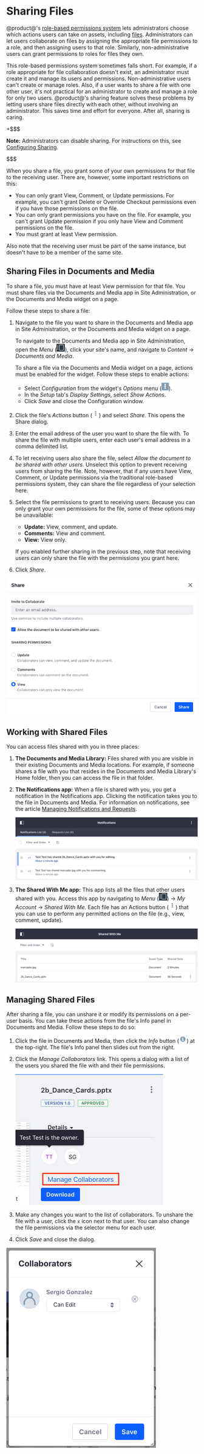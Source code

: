 # Sharing Files [](id=sharing-files)

@product@'s 
[role-based permissions system](/discover/portal/-/knowledge_base/7-2/roles-and-permissions) 
lets administrators choose which actions users can take on assets, including 
[files](/discover/portal/-/knowledge_base/7-2/adding-files-to-a-document-library#granting-file-permissions-and-roles). 
Administrators can let users collaborate on files by assigning the appropriate 
file permissions to a role, and then assigning users to that role. Similarly, 
non-administrative users can grant permissions to roles for files they own. 

This role-based permissions system sometimes falls short. For example, if a role 
appropriate for file collaboration doesn't exist, an administrator must create 
it and manage its users and permissions. Non-administrative users can't create 
or manage roles. Also, if a user wants to share a file with one other user, it's 
not practical for an administrator to create and manage a role for only two 
users. @product@'s sharing feature solves these problems by letting users share 
files directly with each other, without involving an administrator. This saves 
time and effort for everyone. After all, sharing is caring. 

+$$$

**Note:** Administrators can disable sharing. For instructions on this, see 
[Configuring Sharing](/discover/portal/-/knowledge_base/7-2/configuring-sharing). 

$$$

When you share a file, you grant some of your own permissions for that file to 
the receiving user. There are, however, some important restrictions on this: 

-   You can only grant View, Comment, or Update permissions. For example, you 
    can't grant Delete or Override Checkout permissions even if you have those 
    permissions on the file. 
-   You can only grant permissions you have on the file. For example, you can't 
    grant Update permission if you only have View and Comment permissions on the 
    file. 
-   You must grant at least View permission. 

Also note that the receiving user must be part of the same instance, but doesn't 
have to be a member of the same site. 

## Sharing Files in Documents and Media [](id=sharing-files-in-documents-and-media)

To share a file, you must have at least View permission for that file. You must 
share files via the Documents and Media app in Site Administration, or the 
Documents and Media widget on a page. 

Follow these steps to share a file: 

1.  Navigate to the file you want to share in the Documents and Media app in 
    Site Administration, or the Documents and Media widget on a page. 

    To navigate to the Documents and Media app in Site Administration, open the 
    *Menu* 
    (![Product Menu](../../../../images/icon-menu.png)), 
    click your site's name, and navigate to *Content* &rarr; 
    *Documents and Media*. 

    To share a file via the Documents and Media widget on a page, actions must 
    be enabled for the widget. Follow these steps to enable actions: 

    -   Select *Configuration* from the widget's *Options* menu 
        (![Options](../../../../images/icon-app-options.png)). 
    -   In the *Setup* tab's *Display Settings*, select *Show Actions*. 
    -   Click *Save* and close the Configuration window. 

2.  Click the file's *Actions* button 
    (![Actions](../../../../images/icon-actions.png)) 
    and select *Share*. This opens the Share dialog. 

3.  Enter the email address of the user you want to share the file with. To 
    share the file with multiple users, enter each user's email address in a 
    comma delimited list. 

4.  To let receiving users also share the file, select 
    *Allow the document to be shared with other users*. Unselect this option to 
    prevent receiving users from sharing the file. Note, however, that if any 
    users have View, Comment, or Update permissions via the traditional 
    role-based permissions system, they can share the file regardless of your 
    selection here. 

5.  Select the file permissions to grant to receiving users. Because you can 
    only grant your own permissions for the file, some of these options may be 
    unavailable: 

    -   **Update:** View, comment, and update.
    -   **Comments:** View and comment.
    -   **View:** View only.

    If you enabled further sharing in the previous step, note that receiving 
    users can only share the file with the permissions you grant here. 

6.  Click *Share*. 

![Figure 1: To share a file, you must fill out the Share dialog as the previous steps describe.](../../../../images/sharing-file.png)

## Working with Shared Files [](id=working-with-shared-files)

You can access files shared with you in three places: 

1.  **The Documents and Media Library:** Files shared with you are visible in 
    their existing Documents and Media locations. For example, if someone shares 
    a file with you that resides in the Documents and Media Library's Home 
    folder, then you can access the file in that folder. 

2.  **The Notifications app:** When a file is shared with you, you get a 
    notification in the Notifications app. Clicking the notification takes you 
    to the file in Documents and Media. For information on notifications, see 
    the article 
    [Managing Notifications and Requests](/discover/portal/-/knowledge_base/7-2/managing-notifications-and-requests). 

    ![Figure 2: The Notifications app contains the notifications that are sent when a user shares a file with you.](../../../../images/sharing-notifications.png)

3.  **The Shared With Me app:** This app lists all the files that other users 
    shared with you. Access this app by navigating to *Menu* 
    (![Product Menu](../../../../images/icon-menu.png)) 
    &rarr; *My Account* &rarr; *Shared With Me*. Each file has an Actions button 
    (![Actions](../../../../images/icon-actions.png)) 
    that you can use to perform any permitted actions on the file (e.g., view, 
    comment, update). 

    ![Figure 3: The Shared With Me app lists all the files that other users shared with you.](../../../../images/sharing-app.png)

## Managing Shared Files [](id=managing-shared-files)

After sharing a file, you can unshare it or modify its permissions on a per-user 
basis. You can take these actions from the file's Info panel in Documents and 
Media. Follow these steps to do so: 

1.  Click the file in Documents and Media, then click the *Info* button 
    (![Info](../../../../images/icon-information.png)) 
    at the top-right. The file's Info panel then slides out from the right. 

2.  Click the *Manage Collaborators* link. This opens a dialog with a list of 
    the users you shared the file with and their file permissions. 

    ![Figure 4: Click *Manage Collaborators* to open up the list of users you shared the file with.](../../../../images/sharing-info.png)

3.  Make any changes you want to the list of collaborators. To unshare the file 
    with a user, click the `x` icon next to that user. You can also change the 
    file permissions via the selector menu for each user. 

4.  Click *Save* and close the dialog. 

![Figure 5: The Collaborators dialog lets you unshare a file or change the file permissions for each user.](../../../../images/sharing-collaborators.png)
